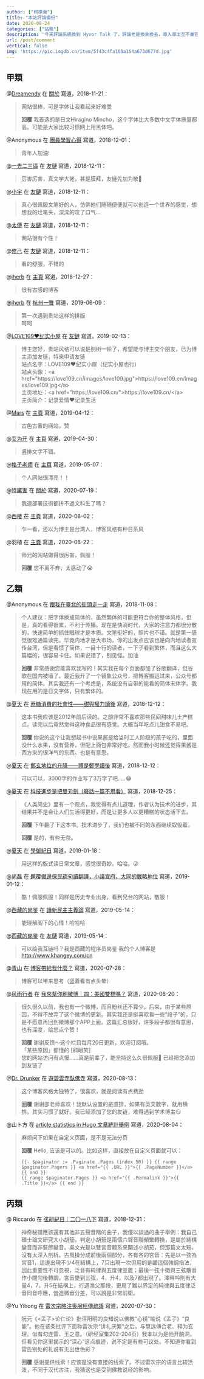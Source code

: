 ```yaml
---
author: ["柯棋瀚"]
title: "本站評論備份"
date: 2020-08-24
categories: ["站務"]
description: '今天評論系統換到 Hyvor Talk 了，評論老是換來換去，導入導出互不兼容，想著大家打的字不能白費了，還是手工整理出來備份的好。這些不是全部，實在懶得一個個複製上來了。'
url: /post/comment
vertical: false
img: 'https://pic.imgdb.cn/item/5f43c4fa160a154a673d677d.jpg'
---
```


## 甲類

@[Dreamendy](www.dreamendy.com) 在 [關於](/about) 寫道，2018-11-21：

> 网站很棒，可是字体让我看起来好难受
>
> **回覆** 我首选的是日文Hiragino Mincho，这个字体比大多数中文字体质量都高。可能是大家比较习惯网上用黑体吧。

@Anonymous 在 [團員學習心得](/post/137jlhx) 寫道，2018-12-01：

> 青年人加油!

@[一去二三遥](https://www.moonster.top) 在 [友鏈](/links) 寫道，2018-12-11：

> 厉害厉害，真文学大佬，甚是膜拜，友链先加为敬🙏

@[小宇](sunxyu.cn) 在 [友鏈](/links) 寫道，2018-12-11：

> 真心很佩服文笔好的人，仿佛他们随随便便就可以创造一个世界的感觉，想想我的烂笔头，深深的叹了口气…

@[太傅](taifua.com) 在 [友鏈](/links) 寫道，2018-12-11：

> 网站很有个性！

@[修己](ji.ci) 在 [友鏈](/links) 寫道，2018-12-11：

> 看的舒服，不错的

@[iherb](www.haobiaoke.com) 在 [主頁](/) 寫道，2018-12-27：

> 很有古感的博客

@[iherb](www.haobiaoke.com) 在 [杭州一瞥](/167) 寫道，2019-06-09：

> 第一次遇到贵站这样的排版<br>呵呵

@[LOVE109❤️纪实小屋](love109.cn) 在 [友鏈](/links) 寫道，2019-02-13：

> 博主您好，贵站风格可以说是别树一帜了，希望能与博主交个朋友，已为博主添加友链，特来申请友链<br>站点名字：LOVE109❤️纪实小屋（纪实小屋也行）<br>站点头像：<a href=\"https:\/\/love109.cn\/images\/love109.jpg\">https:\/\/love109.cn\/images\/love109.jpg<\/a><br>主页地址：<a href=\"https:\/\/love109.cn\/\">https:\/\/love109.cn\/<\/a><br>主页简介：记录爱情❤️记录生活

@[Mars](www.yanshihua.com) 在 [主頁](/) 寫道，2019-04-12：

> 古色古香的网站，赞

@[艾为开](www.aiweikai.com) 在 [主頁](/) 寫道，2019-04-30：

> 竖排文字不错。

@[格子老师](www.qian.lu) 在 [主頁](/) 寫道，2019-05-07：

> 个人网站很漂亮！！

@[特厲害](www.telihai.com) 在 [關於](/about) 寫道，2020-07-19：

> 我連部署技術都拼不過文科生了嗎？

@[西楼](http://www.westtower.cn/) 在 [主頁](/) 寫道，2020-08-02：

> 乍一看，还以为博主是台湾人，博客风格有种日系风

@羽植 在 [主頁](/) 寫道，2020-08-22：

> 师兄的网站做得很厉害，佩服！
> 
> **回覆** 您不离不弃，太感动了😭

## 乙類

@Anonymous 在 [跟我在臺北的街頭走一走](/blog/2017/10/27/tdbw.html) 寫道，2018-11-08：

> 个人建议：把字体换成简体的，虽然繁体的可能更符合你的整体风格，但是，真的看得很累，不利于传播。现在是快消时代，大家的注意力都很分散的，快速简单的抓住眼球才是本质。文笔挺好的，照片也不错。就是第一感觉很难通篇读完。毕竟内地才是大市场，你的出发点应该也是向内地读者宣传台湾，但是看惯了简体，一目十行的读者，一下子看到繁体，而且这么大篇幅的，很容易卡住。如果说错了，别见怪。加油
>
> **回覆** 非常感谢您能喜欢我写的！其实我在每个页面都加了谷歌翻译，但谷歌在国内被墙了。最近我开了一个镜象公众号，把博客搬运过来，公众号都用的简体。其实我还有一个考虑是，系统没有自带的能看的简体宋体字。我现在用的是日文字体，只有繁体的。

@[夏天](xiatian.name) 在 [蔗糖消費的社會性——甜與權力讀後](/139) 寫道，2018-12-12：

> 这本书我应该是2012年前后读的。之前非常不喜欢那些民间甜味儿土产糕点。读完以后竟然觉得这种食品很有感觉。大概当年吃点儿甜食不易吧。
>
> **回覆** 你说的这个让我想起书中说果酱是给当时工人阶级的孩子吃的，里面没什么水果，没有营养，但配上面包非常好吃。然而我小时候还觉得果酱是西方来的很洋气的东西。也是有意思。

@[夏天](xiatian.name) 在 [鄭玄地位的升降——禮是鄭學讀後](/143) 寫道，2018-12-12：

> 可以可以，3000字的作业写了3万字了吧…..😂

@[夏天](xiatian.name) 在 [科技進步是把雙刃劍（廢話一篇不用看）](/146) 寫道，2018-12-25：

> 《人类简史》里有一个观点，我觉得有点儿道理，作者认为技术的进步，其结果并不是会让人们生活得更好，而是让更多人以更糟糕的状态活下去。
>
> **回覆** 下午翻了下这本书。技术进步了，我们也被不同的东西继续奴役着。
>
> **回覆** 是的，有些无奈。

@[夏天](xiatian.name) 在 [學御紀日](/154) 寫道，2019-01-18：

> 用这样的版式读日常文章，感觉很奇妙。哈哈。😝

@[尚磊](shanglei.net) 在 [題覆備邊保民疏句讀翻譯，小議宣府、大同的戰略地位](/155) 寫道，2019-01-12：

> 酷！佩服佩服！同样是历史专业出身，看到兄台的网站，敬服！

@[西藏的岗鉴](www.khangey.com/cn) 在 [讀新民主主義論](/post/130xbmb) 寫道，2019-05-14：

> 能理解阁下的心情！哈哈哈

@[西藏的岗鉴](www.khangey.com/cn) 在 [友鏈](/links) 寫道，2019-05-14：

> 可以给我互链吗？我是西藏的程序员岗鉴 我的个人博客是<a href="http://www.khangey.com/cn">http://www.khangey.com/cn</a>

@[青山](www.huhexian.com) 在 [博客帶給我什麼？](/post/258-whyblogging) 寫道，2020-07-28：

> 博客可以带来思考（竖着看有点头晕）

@[风雨行者](stuit.cn) 在 [我來幫你刷微博｜四：美國雙標嗎？](/net/news-4) 寫道，2020-08-20：

> 很久很久以前，我也有一个微博，而且粉丝还不算少。后来，由于某些原因，不得不放弃了这个微博的更新。其实我还是挺喜欢看一些“段子”的，只是不愿意再回到微博那个APP上面。这篇汇总很好，许多段子都很有意思，也有深度，给您点个赞！
>
> **回覆** 谢谢反馈～这个栏目每月20日更新，欢迎订阅哦。   
> 「某些原因」都懂的 [斜眼笑]   
> 您的网站访问有点慢……真是前辈了，能坚持这么久很佩服💪 已经把您添加到友链了

@[Dr. Drunker](blog.shaoxiao.net) 在 [遊碧雲寺臥佛寺](/post/wofosi) 寫道，2020-08-13：

> 这个博客风格太独特了，很喜欢，就是阅读有点费劲
> 
> **回覆** 谢谢邵老师喜欢！我默认设置的是直排，如果有英文数字，就用横排。其实习惯了就好。我已经添加了您的友链，难得遇到学术博主😏

@山卜方 在 [article statistics in Hugo 文章統計舉例](/224) 寫道，2020-08-04：

> 麻烦问下如果在自定义页面，是不是无法分页
>
> **回覆** Hello, 应该是可以的。比如这样，直接放在自定义页面就可以：
>
> ```
> {{- $paginator := .Paginate .Pages (index 50) }} {{ range $paginator.Pagers }} <a href="{{ .URL }}">{{ .PageNumber }}</a> {{ end }}
> {{ range $paginator.Pages }} <a href="{{ .Permalink }}">{{ .Title }}</a> {{ end }}
> ```

## 丙類

@ Riccardo 在 [弦耕紀日｜二〇一八下](/151) 寫道，2018-12-31：

> 神奇秘譜應該還有其他非五聲音階的曲子，我僅以談過的曲子舉例：我自己碩士論文研究大小胡笳，判定小胡笳是兩個六聲音階頻繁轉換，是屬於結構變音而非裝飾變音。吳文光是以雙宮音體系來闡述小胡笳，但那篇文太短，沒有太深入剖析。古風操分成前後兩個部分，各有各的宮音：先是以一弦為宮音1，這邊出現不少4在結構上，7只出現一次但用的是蠲這個強調指法，因此重要性不可忽視，泛音有純律與五度律並置；最後一弦十徽與三弦散音作小間勾後轉調，宮音變到三弦，4，升4，以及7都出現了。澤畔吟則有大量4，7，升5在結構上，行遇漁父那段，更用了難以界定的純律與五度律泛音同音呼應，營造微音分差，可以說是非常前衛。

@Yu Yihong 在 [雷次宗<v>略注喪服經傳</v>疏議](/178) 寫道，2020-07-30：

> 阮元《<孟子>论仁论》批评阳明的良知说以佛教“心镜”喻说《孟子》“良能”。他在该条批评下面称雷次宗“讲礼厌繁”之后，与慧远傅合老、释为玄理。似有勾连雷、王之意。（研经室集202-204页）我本以为是他开脑洞，但看见你这里揭示的“深心”这点痕迹，说不定是有些可议处。不知道你看到雷氏别处的礼说有无出世色彩？
>
> **回覆** 感谢提供线索！应该是没有直接的线索了。不过雷次宗的语言比较活泼，不同于汉代古注，我猜这也是受到佛教说经的影响。
